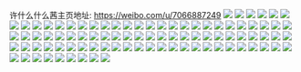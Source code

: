 许什么什么茜主页地址: https://weibo.com/u/7066887249 
![](https://wx4.sinaimg.cn/mw2000/007IfWcply1h90b6ujksuj32dc35sx6p.jpg) 
![](https://wx4.sinaimg.cn/mw2000/007IfWcply1h8cqmngwr2j31x52rpx6p.jpg) 
![](https://wx4.sinaimg.cn/mw2000/007IfWcply1h8cqmohsaqj32dc35shdu.jpg) 
![](https://wx4.sinaimg.cn/mw2000/007IfWcply1h8cqmpgwd6j326x2yu7wi.jpg) 
![](https://wx4.sinaimg.cn/mw2000/007IfWcply1h8cqmr999uj32dc35shdu.jpg) 
![](https://wx4.sinaimg.cn/mw2000/007IfWcply1h8cqmseh6mj32dc35s1ky.jpg) 
![](https://wx4.sinaimg.cn/mw2000/007IfWcply1h8cqmth2fsj32dc35sx6p.jpg) 
![](https://wx4.sinaimg.cn/mw2000/007IfWcply1h8cqmurwlpj32io1w01ky.jpg) 
![](https://wx4.sinaimg.cn/mw2000/007IfWcply1h8cqmvafeoj30u01t0k11.jpg) 
![](https://wx4.sinaimg.cn/mw2000/007IfWcpgy1h6itvc2jt5j32dc35snpd.jpg) 
![](https://wx4.sinaimg.cn/mw2000/007IfWcpgy1h4kotk6qbtj31hc140q63.jpg) 
![](https://wx4.sinaimg.cn/mw2000/007IfWcpgy1h4kotklkr5j30qo08n74p.jpg) 
![](https://wx4.sinaimg.cn/mw2000/007IfWcpgy1h3hkcrn58ij30u01xk1gi.jpg) 
![](https://wx4.sinaimg.cn/mw2000/007IfWcpgy1h3hkcsanitj31t00u0tf3.jpg) 
![](https://wx4.sinaimg.cn/mw2000/007IfWcpgy1h3hkcsukp8j31t00u0gua.jpg) 
![](https://wx4.sinaimg.cn/mw2000/007IfWcpgy1h3hkcun0w7j31t00u0dna.jpg) 
![](https://wx4.sinaimg.cn/mw2000/007IfWcpgy1h3hkcv9xupj31t00u07im.jpg) 
![](https://wx4.sinaimg.cn/mw2000/007IfWcpgy1h3hkcvqed4j31t00u0n6y.jpg) 
![](https://wx4.sinaimg.cn/mw2000/007IfWcpgy1h3bxolnarsj30u00mj0uw.jpg) 
![](https://wx4.sinaimg.cn/mw2000/007IfWcpgy1h3bxbwiekwj30u01ed42y.jpg) 
![](https://wx4.sinaimg.cn/mw2000/007IfWcpgy1h35u17aubuj32dc35se82.jpg) 
![](https://wx4.sinaimg.cn/mw2000/007IfWcpgy1h35u19lvptj335s2dcnpe.jpg) 
![](https://wx4.sinaimg.cn/mw2000/007IfWcpgy1h35u1dpyojj335s2dckjn.jpg) 
![](https://wx4.sinaimg.cn/mw2000/007IfWcpgy1h35u1hvczmj32dc35uu0x.jpg) 
![](https://wx4.sinaimg.cn/mw2000/007IfWcpgy1h35u1lml6gj32dc35su0y.jpg) 
![](https://wx4.sinaimg.cn/mw2000/007IfWcpgy1h35u1pkewzj32dc35s7wj.jpg) 
![](https://wx4.sinaimg.cn/mw2000/007IfWcpgy1h35u1u5u0dj32dc35sx6p.jpg) 
![](https://wx4.sinaimg.cn/mw2000/007IfWcpgy1h338byl48nj32dc35snpe.jpg) 
![](https://wx4.sinaimg.cn/mw2000/007IfWcpgy1h338c0s30dj32dc35su0y.jpg) 
![](https://wx4.sinaimg.cn/mw2000/007IfWcpgy1h338c2v07nj32dc35snpe.jpg) 
![](https://wx4.sinaimg.cn/mw2000/007IfWcpgy1h338c4az03j32dc35s7wi.jpg) 
![](https://wx4.sinaimg.cn/mw2000/007IfWcpgy1h338c6bs6qj32dc35sqv6.jpg) 
![](https://wx4.sinaimg.cn/mw2000/007IfWcpgy1h338c81qbij32dc35skjm.jpg) 
![](https://wx4.sinaimg.cn/mw2000/007IfWcpgy1h338ci38r6j32dc35skjl.jpg) 
![](https://wx4.sinaimg.cn/mw2000/007IfWcpgy1h338ca1vdfj32dc35sx6q.jpg) 
![](https://wx4.sinaimg.cn/mw2000/007IfWcpgy1h338ccnwk1j32dc35s1kz.jpg) 
![](https://wx4.sinaimg.cn/mw2000/007IfWcpgy1h338cef8e3j32c03401kz.jpg) 
![](https://wx4.sinaimg.cn/mw2000/007IfWcpgy1h338cg1590j32dc35snpd.jpg) 
![](https://wx4.sinaimg.cn/mw2000/007IfWcpgy1h338cgkmgyj31n918fkb0.jpg) 
![](https://wx4.sinaimg.cn/mw2000/007IfWcpgy1h33870m7sjj335s2dcnpe.jpg) 
![](https://wx4.sinaimg.cn/mw2000/007IfWcpgy1h33872y2uqj335s2dcu0y.jpg) 
![](https://wx4.sinaimg.cn/mw2000/007IfWcpgy1h338757iepj335s2dchdu.jpg) 
![](https://wx4.sinaimg.cn/mw2000/007IfWcpgy1h33876w4p9j335s2dc4qr.jpg) 
![](https://wx4.sinaimg.cn/mw2000/007IfWcpgy1h33879hrtqj33s051cnpf.jpg) 
![](https://wx4.sinaimg.cn/mw2000/007IfWcpgy1h3387b73b6j32dc35sqv5.jpg) 
![](https://wx4.sinaimg.cn/mw2000/007IfWcpgy1h3387dh9dej32dc35skjn.jpg) 
![](https://wx4.sinaimg.cn/mw2000/007IfWcpgy1h3387fu4v4j32dc35s4qs.jpg) 
![](https://wx4.sinaimg.cn/mw2000/007IfWcpgy1h3387hz6ssj32dc35shdv.jpg) 
![](https://wx4.sinaimg.cn/mw2000/007IfWcpgy1h3387idjnjj313w0tywj1.jpg) 
![](https://wx4.sinaimg.cn/mw2000/007IfWcpgy1h3387jdjzjj313x0tztcs.jpg) 
![](https://wx4.sinaimg.cn/mw2000/007IfWcpgy1h3387jpbn2j30ty13wdmx.jpg) 
![](https://wx4.sinaimg.cn/mw2000/007IfWcpgy1h3387k0hh1j30u0140jux.jpg) 
![](https://wx4.sinaimg.cn/mw2000/007IfWcpgy1h3387kbfnej30u0140ju8.jpg) 
![](https://wx4.sinaimg.cn/mw2000/007IfWcpgy1h3387ktpicj31400u0436.jpg) 
![](https://wx4.sinaimg.cn/mw2000/007IfWcpgy1h3387mczs3j335s2dcx6q.jpg) 
![](https://wx4.sinaimg.cn/mw2000/007IfWcpgy1h3387oc2ixj335s2dc7wj.jpg) 
![](https://wx4.sinaimg.cn/mw2000/007IfWcpgy1h3387q55iej335s2dc000.jpg) 
![](https://wx4.sinaimg.cn/mw2000/007IfWcpgy1h2wjupst6nj31400u04ap.jpg) 
![](https://wx4.sinaimg.cn/mw2000/007IfWcpgy1h2wjuqt1s1j30u0140woc.jpg) 
![](https://wx4.sinaimg.cn/mw2000/007IfWcpgy1h2wjxl6phaj31400u048p.jpg) 
![](https://wx4.sinaimg.cn/mw2000/007IfWcpgy1h2wjxmfpj1j30u0140q67.jpg) 
![](https://wx4.sinaimg.cn/mw2000/007IfWcpgy1h2wjuxfk4zj30u0140wie.jpg) 
![](https://wx4.sinaimg.cn/mw2000/007IfWcpgy1h2wjut7ziwj31400u0wil.jpg) 
![](https://wx4.sinaimg.cn/mw2000/007IfWcpgy1h2wjxoefxtj31400u0tge.jpg) 
![](https://wx4.sinaimg.cn/mw2000/007IfWcpgy1h2wjxpkb5zj30u0140dnu.jpg) 
![](https://wx4.sinaimg.cn/mw2000/007IfWcpgy1h2wjxr1uzej31400u0wjk.jpg) 
![](https://wx4.sinaimg.cn/mw2000/007IfWcpgy1h2vh6om7ifj32dc35su0x.jpg) 
![](https://wx4.sinaimg.cn/mw2000/007IfWcpgy1h2vh6qd8ybj32dc35sb29.jpg) 
![](https://wx4.sinaimg.cn/mw2000/007IfWcpgy1h2vh6t65yxj33s051chdv.jpg) 
![](https://wx4.sinaimg.cn/mw2000/007IfWcpgy1h2vh5djljxj30u01pnalv.jpg) 
![](https://wx4.sinaimg.cn/mw2000/007IfWcpgy1h2vh5egxetj32dc2pikb1.jpg) 
![](https://wx4.sinaimg.cn/mw2000/007IfWcpgy1h2vh5gliasj32dc35su0x.jpg) 
![](https://wx4.sinaimg.cn/mw2000/007IfWcpgy1gtd1d482rdj337k2eox6q.jpg) 
![](https://wx4.sinaimg.cn/mw2000/007IfWcpgy1gtd1d4t5jsj30wk0h6tay.jpg) 
![](https://wx4.sinaimg.cn/mw2000/007IfWcpgy1gtd1ehjm16j318g1qw45s.jpg) 
![](https://wx4.sinaimg.cn/mw2000/007IfWcply1gh7bj3vcdlj31401hc7s8.jpg) 
![](https://wx4.sinaimg.cn/mw2000/007IfWcply1gh7bj6k60cj31401hc7wh.jpg) 
![](https://wx4.sinaimg.cn/mw2000/007IfWcply1gh7bj8ed4rj31401hc4qp.jpg) 
![](https://wx4.sinaimg.cn/mw2000/007IfWcply1gh7bjanxr9j3140140b29.jpg) 
![](https://wx4.sinaimg.cn/mw2000/007IfWcply1gh7bjd0slwj31400u01d3.jpg) 
![](https://wx4.sinaimg.cn/mw2000/007IfWcply1gh7bjf2h51j3140140twt.jpg) 
![](https://wx4.sinaimg.cn/mw2000/007IfWcply1gh7bjrgheij31401hce69.jpg) 
![](https://wx4.sinaimg.cn/mw2000/007IfWcply1gh7bjso4kyj31401hc7uu.jpg) 
![](https://wx4.sinaimg.cn/mw2000/007IfWcply1ggv7q909jlj31z418g1hx.jpg) 
![](https://wx4.sinaimg.cn/mw2000/007IfWcply1gg3d80wa0qj32nl2enb29.jpg) 
![](https://wx4.sinaimg.cn/mw2000/007IfWcply1gg3d81iew3j337k2eohdt.jpg) 
![](https://wx4.sinaimg.cn/mw2000/007IfWcply1gg3d82xw5wj337k2eokjl.jpg) 
![](https://wx4.sinaimg.cn/mw2000/007IfWcply1gg3d7w6ykyj32eo37kx6p.jpg) 
![](https://wx4.sinaimg.cn/mw2000/007IfWcply1gg3d7x0wpnj32zf29phdt.jpg) 
![](https://wx4.sinaimg.cn/mw2000/007IfWcply1gg3d7xu0tjj337k2eox6p.jpg) 
